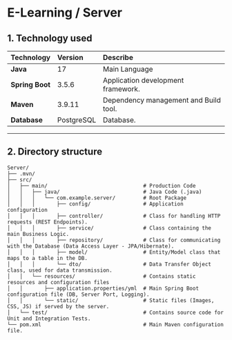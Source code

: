 # E-Learning / Server

## 1. Technology used

| Technology      | Version    | Describe                             |
|:----------------|:-----------|:-------------------------------------|
| **Java**        | 17         | Main Language                        |
| **Spring Boot** | 3.5.6      | Application development framework.   |
| **Maven**       | 3.9.11     | Dependency management and Build tool. |
| **Database**    | PostgreSQL | Database.                            |

---

## 2. Directory structure

```
Server/
├── .mvn/
├── src/
│   ├── main/                               # Production Code
│   │   ├── java/                           # Java Code (.java)
│   │   │   └── com.example.server/         # Root Package
│   │   │       ├── config/                 # Application configuration
│   │   │       ├── controller/             # Class for handling HTTP requests (REST Endpoints).
│   │   │       ├── service/                # Class containing the main Business Logic.
│   │   │       ├── repository/             # Class for communicating with the Database (Data Access Layer - JPA/Hibernate).
│   │   │       ├── model/                  # Entity/Model class that maps to a table in the DB.
│   │   │       └── dto/                    # Data Transfer Object class, used for data transmission.
│   │   └── resources/                      # Contains static resources and configuration files
│   │       ├── application.properties/yml  # Main Spring Boot configuration file (DB, Server Port, Logging).
│   │       └── static/                     # Static files (Images, CSS, JS) if served by the server.
│   └── test/                               # Contains source code for Unit and Integration Tests.
└── pom.xml                                 # Main Maven configuration file.
```